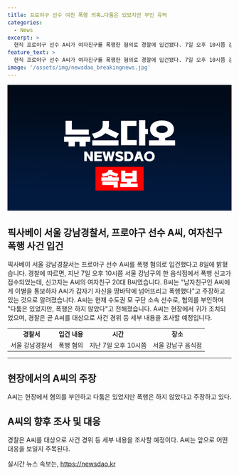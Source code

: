 ```yaml
---
title: 프로야구 선수 여친 폭행 의혹…다툼은 있었지만 부인 유력
categories:
  - News
excerpt: >
  현직 프로야구 선수 A씨가 여자친구를 폭행한 혐의로 경찰에 입건됐다. 7일 오후 10시쯤 강남구 음식점에서 폭행 신고 접수됨. 여자친구 B씨는 이별 통보 후 A씨가 폭행했다고 주장. A씨는 다툼은 있었지만 폭행은 하지 않았다고 주장하고, 혐의 부인. 현장에서 귀가 조치됐으며, 경찰은 세부 내용 조사 예정. A씨는 현장에서 귀가 조치된 것으로 알려졌다.
feature_text: >
  현직 프로야구 선수 A씨가 여자친구를 폭행한 혐의로 경찰에 입건됐다. 7일 오후 10시쯤 강남구 음식점에서 폭행 신고 접수됨. 여자친구 B씨는 이별 통보 후 A씨가 폭행했다고 주장. A씨는 다툼은 있었지만 폭행은 하지 않았다고 주장하고, 혐의 부인. 현장에서 귀가 조치됐으며, 경찰은 세부 내용 조사 예정. A씨는 현장에서 귀가 조치된 것으로 알려졌다.
image: '/assets/img/newsdao_breakingnews.jpg'
---
```


<p><img src="/assets/img/newsdao_breakingnews.jpg" alt="bookingtag 속보" /></p>

<h2 data-ke-size="size26">픽사베이 서울 강남경찰서, 프로야구 선수 A씨, 여자친구 폭행 사건 입건</h2>

<p data-ke-size="size16">픽사베이 서울 강남경찰서는 프로야구 선수 A씨를 폭행 혐의로 입건했다고 8일에 밝혔습니다. 경찰에 따르면, 지난 7일 오후 10시쯤 서울 강남구의 한 음식점에서 폭행 신고가 접수되었는데, 신고자는 A씨의 여자친구 20대 B씨였습니다. B씨는 "남자친구인 A씨에게 이별을 통보하자 A씨가 갑자기 자신을 땅바닥에 넘어뜨리고 폭행했다"고 주장하고 있는 것으로 알려졌습니다. A씨는 현재 수도권 모 구단 소속 선수로, 혐의를 부인하며 "다툼은 있었지만, 폭행은 하지 않았다"고 전해졌습니다. A씨는 현장에서 귀가 조치되었으며, 경찰은 곧 A씨를 대상으로 사건 경위 등 세부 내용을 조사할 예정입니다.</p>

<table>
  <tr>
    <td style="text-align: center; height: 17px;"><b>경찰서</b></td>
    <td style="text-align: center; height: 17px;"><b>입건 내용</b></td>
    <td style="text-align: center; height: 17px;"><b>시간</b></td>
    <td style="text-align: center; height: 17px;"><b>장소</b></td>
  </tr>
  <tr>
    <td style="text-align: center;">서울 강남경찰서</td>
    <td style="text-align: center;">폭행 혐의</td>
    <td style="text-align: center;">지난 7일 오후 10시쯤</td>
    <td style="text-align: center;">서울 강남구 음식점</td>
  </tr>
</table>

<hr>

<h2 data-ke-size="size26">현장에서의 A씨의 주장</h2>

<p data-ke-size="size16">A씨는 현장에서 혐의를 부인하고 다툼은 있었지만 폭행은 하지 않았다고 주장하고 있다.</p>

<h2 data-ke-size="size26">A씨의 향후 조사 및 대응</h2>

<p data-ke-size="size16">경찰은 A씨를 대상으로 사건 경위 등 세부 내용을 조사할 예정이다. A씨는 앞으로 어떤 대응을 보일지 주목된다.</p>
실시간 뉴스 속보는, <a href="https://newsdao.kr" rel="dofollow">https://newsdao.kr</a>


